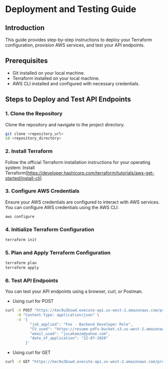 # Deployment and Testing Guide

## Introduction
This guide provides step-by-step instructions to deploy your Terraform configuration, provision AWS services, and test your API endpoints.

## Prerequisites
- Git installed on your local machine.
- Terraform installed on your local machine.
- AWS CLI installed and configured with necessary credentials.

## Steps to Deploy and Test API Endpoints

### 1. Clone the Repository
Clone the repository and navigate to the project directory.
```sh
git clone <repository_url>
cd <repository_directory>
```

### 2. Install Terraform
Follow the official Terraform installation instructions for your operating system: Install Terraform[https://developer.hashicorp.com/terraform/tutorials/aws-get-started/install-cli]

### 3. Configure AWS Credentials
Ensure your AWS credentials are configured to interact with AWS services. You can configure AWS credentials using the AWS CLI:
```bash
aws configure
```
### 4. Initialize Terraform Configuration
```bash
terraform init
```

### 5. Plan and Apply Terraform Configuration
```bash
terraform plan
terraform apply
```

### 6. Test API Endpoints
You can test your API endpoints using a browser, curl, or Postman.
- Using curl for POST 
```bash
curl -X POST "https://kec9u3bswd.execute-api.us-west-2.amazonaws.com/prod/resume" \
     -H "Content-Type: application/json" \
     -d '{
           "job_applied": "Fox - Backend Developer Role",
           "CV_used": "https://resume-pdfs-bucket.s3.us-west-2.amazonaws.com/janeCV.pdf",
           "email_used": "jucakaeze@yahoo.com",
           "date_of_application": "22-07-2020"
         }'
```
- Using curl for GET 
```bash
curl -X GET "https://kec9u3bswd.execute-api.us-west-2.amazonaws.com/prod/resume/list"
```
